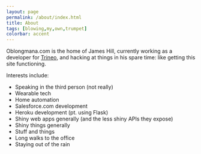 ```yaml
---
layout: page
permalink: /about/index.html
title: About
tags: [blowing,my,own,trumpet]
colorbar: accent
---
```


Oblongmana.com is the home of James Hill, currently working as a developer for
<a href="http://www.trineo.co.nz" target="_blank">Trineo</a>, and hacking at things 
in his spare time: like getting this site functioning.

Interests include:

* Speaking in the third person (not really)
* Wearable tech
* Home automation
* Salesforce.com development
* Heroku development (pt. using Flask)
* Shiny web apps generally (and the less shiny APIs they expose)
* Shiny things generally
* Stuff and things
* Long walks to the office
* Staying out of the rain